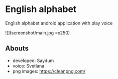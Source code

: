# English alphabet
English alphabet android application with play voice

![](screenshot/main.jpg =x250)


## Abouts
- developed: Saydum
- voice: Svetlana
- png images: https://cleanpng.com/ 
